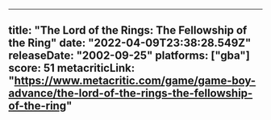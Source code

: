 
---
title: "The Lord of the Rings: The Fellowship of the Ring"
date: "2022-04-09T23:38:28.549Z"
releaseDate: "2002-09-25"
platforms: ["gba"]
score: 51
metacriticLink: "https://www.metacritic.com/game/game-boy-advance/the-lord-of-the-rings-the-fellowship-of-the-ring"
---
